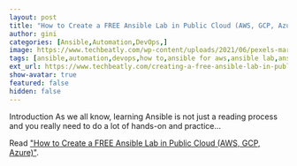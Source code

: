```yaml
---
layout: post
title: "How to Create a FREE Ansible Lab in Public Cloud (AWS, GCP, Azure)"
author: gini
categories: [Ansible,Automation,DevOps,]
image: https://www.techbeatly.com/wp-content/uploads/2021/06/pexels-martin-lopez-954585-1.jpg
tags: [ansible,automation,devops,how to,ansible for aws,ansible lab,ansible lab for learning,ansible lab on aws,ansible lab setup,aws ansible lab,building an ansible lab in aws,free ansible lab,how to install an ansible lab on aws ec2 instances,how to install ansible on aws ec2 instances,how to practice ansible,how to setup an ansible lab,public ansible lab,setup ansible lab,]
ext_url: https://www.techbeatly.com/creating-a-free-ansible-lab-in-public-cloud/
show-avatar: true
featured: false
hidden: false
---
```


Introduction As we all know, learning Ansible is not just a reading process and you really need to do a lot of hands-on and practice...

Read ["How to Create a FREE Ansible Lab in Public Cloud (AWS, GCP, Azure)"](https://www.techbeatly.com/creating-a-free-ansible-lab-in-public-cloud/).